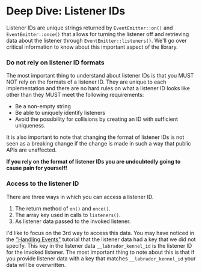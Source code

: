 # Deep Dive: Listener IDs

Listener IDs are unique strings returned by `EventEmitter::on()` and `EventEmitter::once()` that allows for turning the 
listener off and retrieving data about the listener through `EventEmitter::listeners()`. We'll go over critical 
information to know about this important aspect of the library.

### Do not rely on listener ID formats

The most important thing to understand about listener IDs is that you MUST NOT rely on the formats of a listener ID.
They are unique to each implementation and there are no hard rules on what a listener ID looks like other than they 
MUST meet the following requirements:

- Be a non-empty string
- Be able to uniquely identify listeners
- Avoid the possibility for collisions by creating an ID with sufficient uniqueness.

It is also important to note that changing the format of listener IDs is not seen as a breaking change if the change 
is made in such a way that public APIs are unaffected.

**If you rely on the format of listener IDs you are undoubtedly going to cause pain for yourself!**

### Access to the listener ID

There are three ways in which you can access a listener ID.

1. The return method of `on()` and `once()`.
2. The array key used in calls to `listeners()`.
3. As listener data passed to the invoked listener.

I'd like to focus on the 3rd way to access this data. You may have noticed in the ["Handling Events"](./tutorials/handling-events) 
tutorial that the listener data had a key that we did not specify. This key in the listener data `__labrador_kennel_id` 
is the listener ID for the invoked listener. The most important thing to note about this is that if you provide listener 
data with a key that matches `__labrador_kennel_id` your data will be overwritten.

